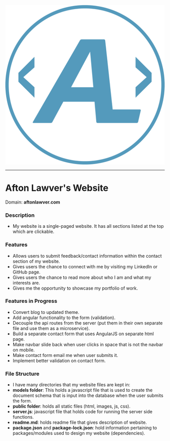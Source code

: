 ![Logo of the Project](public/images/logos/AL%20Logo.png)

---

# Afton Lawver's Website
Domain: **aftonlawver.com**
### Description
- My website is a single-paged website. It has all sections listed at the top which are clickable.

### Features
- Allows users to submit feedback/contact information within the contact section of my website.
- Gives users the chance to connect with me by visiting my LinkedIn or GitHub page.
- Gives users the chance to read more about who I am and what my interests are.
- Gives me the opportunity to showcase my portfolio of work.

### Features in Progress
- Convert blog to updated theme.
- Add angular functionality to the form (validation).
- Decouple the api routes from the server (put them in their own separate file and use them as a microservice).
- Build a separate contact form that uses AngularJS on separate html page.
- Make navbar slide back when user clicks in space that is not the navbar on mobile.
- Make contact form email me when user submits it. 
- Implement better validation on contact form.

### File Structure
- I have many directories that my website files are kept in: 
- **models folder**: This holds a javascript file that 
is used to create the document schema that is input into the database when the user submits the form. 
- **public folder**: holds all static files (html, images, js, css).
- **server.js**: javascript file that holds code for running the server side functions.
- **readme.md**: holds readme file that gives description of website.
- **package.json** and **package-lock.json**: hold information pertaining to packages/modules used to design my website
  (dependencies).


